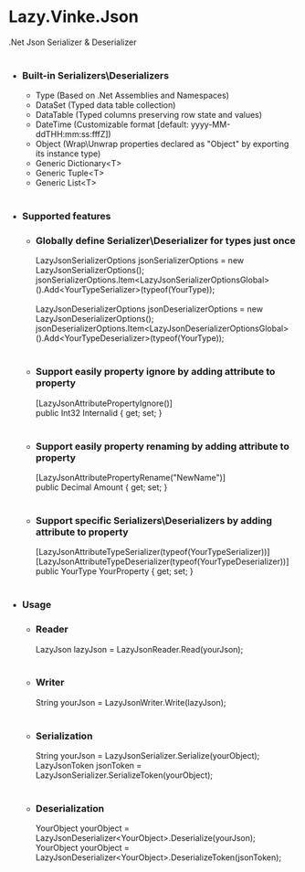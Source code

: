 
# Lazy.Vinke.Json
.Net Json Serializer & Deserializer<br>
<br>
- ### Built-in Serializers\Deserializers
  - Type (Based on .Net Assemblies and Namespaces)
  - DataSet (Typed data table collection)
  - DataTable (Typed columns preserving row state and values)
  - DateTime (Customizable format [default: yyyy-MM-ddTHH:mm:ss:fffZ])
  - Object (Wrap\Unwrap properties declared as "Object" by exporting its instance type)
  - Generic Dictionary\<T\>
  - Generic Tuple\<T\>
  - Generic List\<T\>
  <br>
- ### Supported features
  - ### Globally define Serializer\Deserializer for types just once
    LazyJsonSerializerOptions jsonSerializerOptions = new LazyJsonSerializerOptions();<br>
    jsonSerializerOptions.Item\<LazyJsonSerializerOptionsGlobal\>().Add\<YourTypeSerializer\>(typeof(YourType));<br>
    <br>
    LazyJsonDeserializerOptions jsonDeserializerOptions = new LazyJsonDeserializerOptions();<br>
    jsonDeserializerOptions.Item\<LazyJsonDeserializerOptionsGlobal\>().Add\<YourTypeDeserializer\>(typeof(YourType));<br>
    <br>
  - ### Support easily property ignore by adding attribute to property
    [LazyJsonAttributePropertyIgnore()]<br>
    public Int32 Internalid { get; set; }<br>
    <br>
  - ### Support easily property renaming by adding attribute to property
    [LazyJsonAttributePropertyRename("NewName")]<br>
    public Decimal Amount { get; set; }<br>
    <br>
  - ### Support specific Serializers\Deserializers by adding attribute to property
    [LazyJsonAttributeTypeSerializer(typeof(YourTypeSerializer))]<br>
    [LazyJsonAttributeTypeDeserializer(typeof(YourTypeDeserializer))]<br>
    public YourType YourProperty { get; set; }<br>
  <br>
- ### Usage
  - ### Reader
    LazyJson lazyJson = LazyJsonReader.Read(yourJson);<br>
    <br>
  - ### Writer
    String yourJson = LazyJsonWriter.Write(lazyJson);<br>
    <br>
  - ### Serialization
    String yourJson = LazyJsonSerializer.Serialize(yourObject);<br>
    LazyJsonToken jsonToken = LazyJsonSerializer.SerializeToken(yourObject);<br>
    <br>
  - ### Deserialization
    YourObject yourObject = LazyJsonDeserializer\<YourObject\>.Deserialize(yourJson);<br>
    YourObject yourObject = LazyJsonDeserializer\<YourObject\>.DeserializeToken(jsonToken);<br>
    <br>
